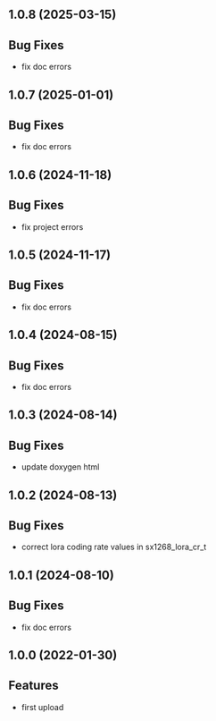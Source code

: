 ## 1.0.8 (2025-03-15)

## Bug Fixes

  - fix doc errors

## 1.0.7 (2025-01-01)

## Bug Fixes

  - fix doc errors

## 1.0.6 (2024-11-18)

## Bug Fixes

  - fix project errors

## 1.0.5 (2024-11-17)

## Bug Fixes

  - fix doc errors

## 1.0.4 (2024-08-15)

## Bug Fixes

- fix doc errors

## 1.0.3 (2024-08-14)

## Bug Fixes

- update doxygen html

## 1.0.2 (2024-08-13)

## Bug Fixes

- correct lora coding rate values in sx1268_lora_cr_t

## 1.0.1 (2024-08-10)

## Bug Fixes

- fix doc errors

## 1.0.0 (2022-01-30)

## Features

- first upload